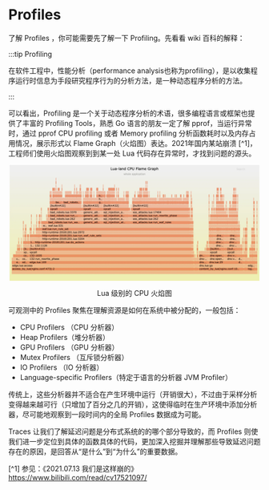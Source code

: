 # Profiles

了解 Profiles ，你可能需要先了解一下 Profiling。先看看 wiki 百科的解释：

:::tip Profiling

在软件工程中，性能分析（performance analysis也称为profiling），是以收集程序运行时信息为手段研究程序行为的分析方法，是一种动态程序分析的方法。

:::

可以看出，Profiling 是一个关于动态程序分析的术语，很多编程语言或框架也提供了丰富的 Profiling Tools，熟悉 Go 语言的朋友一定了解 pprof，当运行异常时，通过 pprof CPU profiling 或者 Memory profiling 分析函数耗时以及内存占用情况，展示形式以 Flame Graph（火焰图）表达。2021年国内某站崩溃 [^1]，工程师们使用火焰图观察到到某一处 Lua 代码存在异常时，才找到问题的源头。

<div  align="center">
	<img src="../assets/lua-cpu-flame-graph.webp" width = "500"  align=center />
	<p>Lua 级别的 CPU 火焰图</p>
</div>

可观测中的 Profiles 聚焦在理解资源是如何在系统中被分配的，一般包括：

- CPU Profilers （CPU 分析器）
- Heap Profilers（堆分析器）
- GPU Profilers （GPU 分析器）
- Mutex Profilers （互斥锁分析器）
- IO Profilers （IO 分析器）
- Language-specific Profilers（特定于语言的分析器 JVM Profiler）

传统上，这些分析器并不适合在产生环境中运行（开销很大），不过由于采样分析变得越来越可行（只增加了百分之几的开销），这使得临时在生产环境中添加分析器，尽可能地观察到一段时间内的全局 Profiles 数据成为可能。

Traces 让我们了解延迟问题是分布式系统的的哪个部分导致的，而 Profiles 则使我们进一步定位到具体的函数具体的代码，更加深入挖掘并理解那些导致延迟问题存在的原因，是回答从“是什么”到“为什么”的重要数据。


[^1] 参见：《2021.07.13 我们是这样崩的》https://www.bilibili.com/read/cv17521097/